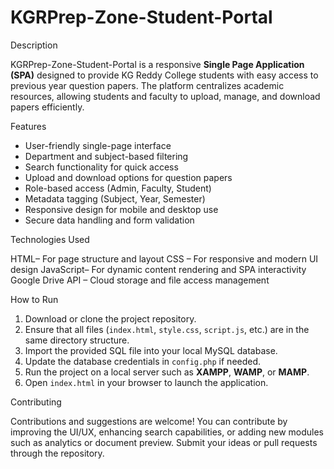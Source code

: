 # KGRPrep-Zone-Student-Portal

Description

KGRPrep-Zone-Student-Portal is a responsive **Single Page Application (SPA)** designed to provide KG Reddy College students with easy access to previous year question papers. The platform centralizes academic resources, allowing students and faculty to upload, manage, and download papers efficiently.

Features

* User-friendly single-page interface
* Department and subject-based filtering
* Search functionality for quick access
* Upload and download options for question papers
* Role-based access (Admin, Faculty, Student)
* Metadata tagging (Subject, Year, Semester)
* Responsive design for mobile and desktop use
* Secure data handling and form validation

Technologies Used

HTML– For page structure and layout
CSS – For responsive and modern UI design
JavaScript– For dynamic content rendering and SPA interactivity
Google Drive API – Cloud storage and file access management

How to Run

1. Download or clone the project repository.
2. Ensure that all files (`index.html`, `style.css`, `script.js`,  etc.) are in the same directory structure.
3. Import the provided SQL file into your local MySQL database.
4. Update the database credentials in `config.php` if needed.
5. Run the project on a local server such as **XAMPP**, **WAMP**, or **MAMP**.
6. Open `index.html` in your browser to launch the application.

Contributing

Contributions and suggestions are welcome!
You can contribute by improving the UI/UX, enhancing search capabilities, or adding new modules such as analytics or document preview.
Submit your ideas or pull requests through the repository.


